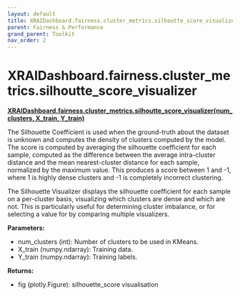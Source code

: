 ```yaml
---
layout: default
title: XRAIDashboard.fairness.cluster_metrics.silhoutte_score_visualizer
parent: Fairness & Performance
grand_parent: Toolkit
nav_order: 2
---
```


# XRAIDashboard.fairness.cluster_metrics.silhoutte_score_visualizer
**[XRAIDashboard.fairness.cluster_metrics.silhoutte_score_visualizer(num_clusters, X_train, Y_train)](https://github.com/gaberamolete/XRAIDashboard/blob/main/fairness/cluster_metrics.py)**


The Silhouette Coefficient is used when the ground-truth about the dataset is unknown and computes the density of clusters computed by the model. The score is computed by averaging the silhouette coefficient for each sample, computed as the difference between the average intra-cluster distance and the mean nearest-cluster distance for each sample, normalized by the maximum value. This produces a score between 1 and -1, where 1 is highly dense clusters and -1 is completely incorrect clustering.

The Silhouette Visualizer displays the silhouette coefficient for each sample on a per-cluster basis, visualizing which clusters are dense and which are not. This is particularly useful for determining cluster imbalance, or for selecting a value for 
by comparing multiple visualizers. 


**Parameters:**
- num_clusters (int): Number of clusters to be used in KMeans.
- X_train (numpy.ndarray): Training data.
- Y_train (numpy.ndarray): Training labels.

**Returns:**
- fig (plotly.Figure): silhouette_score visualisation

